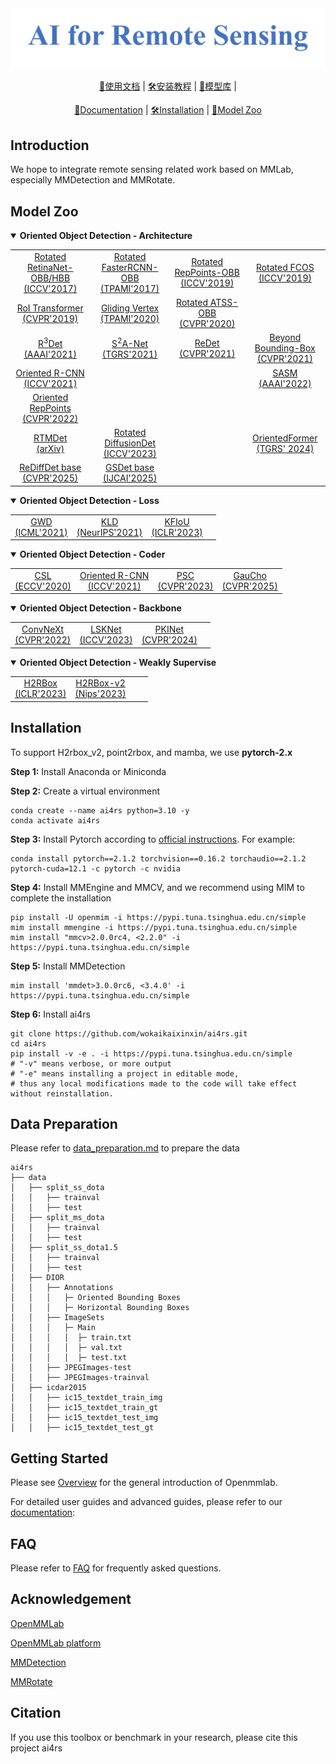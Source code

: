 <div align="center">
  <img src="resources/ai4rs-logo.png" width="800"/>
</div>



<div align="center">

[📘使用文档](https://mmrotate.readthedocs.io/zh_CN/1.x/) &#124;
[🛠️安装教程](https://mmrotate.readthedocs.io/zh_CN/1.x/get_started.html) &#124;
[👀模型库](https://mmrotate.readthedocs.io/zh_CN/1.x/model_zoo.html) &#124;


[📘Documentation](https://mmrotate.readthedocs.io/en/1.x/) &#124;
[🛠️Installation](https://mmrotate.readthedocs.io/en/1.x/get_started.html) &#124;
[👀Model Zoo](https://mmrotate.readthedocs.io/en/1.x/model_zoo.html) 

</div>




## Introduction


<!--希望在MMLab基础上，特别是MMDetection、MMRotate的基础上集成遥感相关的工作。-->
We hope to integrate remote sensing related work based on MMLab, especially MMDetection and MMRotate.


## Model Zoo

<details open>
<summary><b>Oriented Object Detection - Architecture </b></summary>

|     |     |     |     |
| :---: | :---: | :---: | :---: |
| [Rotated RetinaNet-OBB/HBB<br>(ICCV'2017)](configs/rotated_retinanet/README.md) | [Rotated FasterRCNN-OBB<br>(TPAMI'2017)](configs/rotated_faster_rcnn/README.md) | [Rotated RepPoints-OBB<br>(ICCV'2019)](configs/rotated_reppoints/README.md) | [Rotated FCOS<br>(ICCV'2019)](configs/rotated_fcos/README.md) |
| [RoI Transformer<br>(CVPR'2019)](configs/roi_trans/README.md) | [Gliding Vertex<br>(TPAMI'2020)](configs/gliding_vertex/README.md) | [Rotated ATSS-OBB<br>(CVPR'2020)](configs/rotated_atss/README.md) |  |
| [R<sup>3</sup>Det<br>(AAAI'2021)](configs/r3det/README.md) | [S<sup>2</sup>A-Net<br>(TGRS'2021)](configs/s2anet/README.md) | [ReDet<br>(CVPR'2021)](configs/redet/README.md) | [Beyond Bounding-Box<br>(CVPR'2021)](configs/cfa/README.md) |
| [Oriented R-CNN<br>(ICCV'2021)](configs/oriented_rcnn/README.md) |  |  | [SASM<br>(AAAI'2022)](configs/sasm_reppoints/README.md) |
| [Oriented RepPoints<br>(CVPR'2022)](configs/oriented_reppoints/README.md) |  |  |  |
| [RTMDet<br>(arXiv)](configs/rotated_rtmdet/README.md) | [Rotated DiffusionDet<br>(ICCV'2023)](./projects/rotated_DiffusionDet/README.md) |  | [OrientedFormer<br>(TGRS' 2024)](projects/OrientedFormer/README.md)|
|[ReDiffDet base<br>(CVPR'2025)](./projects/GSDet_baseline/README_ReDiffDet_baseline.md)|[GSDet base<br>(IJCAI'2025)](./projects/GSDet_baseline/README_GSDet_baseline.md)|||

</details>


<details open>
<summary><b>Oriented Object Detection - Loss</b></summary>

|     |     |     |     |
| :---: | :---: | :---: | :---: |
| [GWD<br>(ICML'2021)](configs/gwd/README.md) | [KLD<br>(NeurIPS'2021)](configs/kld/README.md) | [KFIoU<br>(ICLR'2023)](configs/kfiou/README.md) | |
</details>

<details open>
<summary><b>Oriented Object Detection - Coder</b></summary>

|     |     |     |     |
| :---: | :---: | :---: | :---: |
| [CSL<br>(ECCV'2020)](configs/csl/README.md) | [Oriented R-CNN<br>(ICCV'2021)](configs/oriented_rcnn/README.md) | [PSC<br>(CVPR'2023)](configs/psc/README.md) | [GauCho<br>(CVPR'2025)](projects/GauCho/README.md) |
</details>


<details open>
<summary><b>Oriented Object Detection - Backbone</b></summary>

|     |     |     |     |
| :---: | :---: | :---: | :---: |
| [ConvNeXt<br>(CVPR'2022)](./configs/convnext/README.md)| [LSKNet<br>(ICCV'2023)](projects/LSKNet/README.md)     |   [PKINet<br>(CVPR'2024)](./projects/PKINet/README.md)  |     |
</details>


<details open>
<summary><b>Oriented Object Detection - Weakly Supervise</b></summary>

|     |     |     |     |
| :---: | :---: | :---: | :---: |
| [H2RBox<br>(ICLR'2023)](configs/h2rbox/README.md) | [H2RBox-v2<br>(Nips'2023)](configs/h2rbox_v2/README.md) |     |     |   
</details>



## Installation


<!--请参考[快速入门文档](https://mmrotate.readthedocs.io/zh_CN/1.x/get_started.html)进行安装。-->
<!--Please read the [GET STARTED](https://mmrotate.readthedocs.io/zh_CN/1.x/get_started.html) for installation.-->


To support H2rbox_v2, point2rbox, and mamba, we use **pytorch-2.x**


<!--**第一步：** 安装Anaconda 或 Miniconda-->

**Step 1:** Install Anaconda or Miniconda

<!--**第二步：** 创建一个虚拟环境并且切换至该虚拟环境中-->

**Step 2:** Create a virtual environment

```
conda create --name ai4rs python=3.10 -y
conda activate ai4rs
```

<!--**第三步：** 根据 [Pytorch的官方说明](https://pytorch.org/get-started/previous-versions/) 安装Pytorch, 例如：-->

**Step 3:** Install Pytorch according to [official instructions](https://pytorch.org/get-started/previous-versions/). For example:

```
conda install pytorch==2.1.2 torchvision==0.16.2 torchaudio==2.1.2 pytorch-cuda=12.1 -c pytorch -c nvidia
```

<!--**第四步：** 安装 MMEngine 和 MMCV, 并且我们建议使用 MIM 来完成安装-->

**Step 4:** Install MMEngine and MMCV, and we recommend using MIM to complete the installation


```
pip install -U openmim -i https://pypi.tuna.tsinghua.edu.cn/simple
mim install mmengine -i https://pypi.tuna.tsinghua.edu.cn/simple
mim install "mmcv>2.0.0rc4, <2.2.0" -i https://pypi.tuna.tsinghua.edu.cn/simple
```

<!--**第五步：** 安装 MMDetection-->

**Step 5:** Install MMDetection

```
mim install 'mmdet>3.0.0rc6, <3.4.0' -i https://pypi.tuna.tsinghua.edu.cn/simple
```

<!--**第六步：** 安装 ai4rs-->

**Step 6:** Install ai4rs

```
git clone https://github.com/wokaikaixinxin/ai4rs.git
cd ai4rs
pip install -v -e . -i https://pypi.tuna.tsinghua.edu.cn/simple
# "-v" means verbose, or more output
# "-e" means installing a project in editable mode,
# thus any local modifications made to the code will take effect without reinstallation.
```


## Data Preparation


<!--请参考 [data_preparation.md](tools/data/README.md) 进行数据集准备-->
Please refer to [data_preparation.md](tools/data/README.md) to prepare the data


```
ai4rs
├── data
│   ├── split_ss_dota
│   │   ├── trainval
│   │   ├── test
│   ├── split_ms_dota
│   │   ├── trainval
│   │   ├── test
│   ├── split_ss_dota1.5
│   │   ├── trainval
│   │   ├── test
│   ├── DIOR
│   │   ├── Annotations
│   │   │   ├─ Oriented Bounding Boxes
│   │   │   ├─ Horizontal Bounding Boxes
│   │   ├── ImageSets
│   │   │   ├─ Main
│   │   │   │  ├─ train.txt
│   │   │   │  ├─ val.txt
│   │   │   │  ├─ test.txt
│   │   ├── JPEGImages-test
│   │   ├── JPEGImages-trainval
│   ├── icdar2015
│   │   ├── ic15_textdet_train_img
│   │   ├── ic15_textdet_train_gt
│   │   ├── ic15_textdet_test_img
│   │   ├── ic15_textdet_test_gt
```

## Getting Started

<!--请阅读[概述](https://mmrotate.readthedocs.io/zh_CN/1.x/get_started.html)对 Openmmlab 进行初步的了解。-->

Please see [Overview](https://mmrotate.readthedocs.io/en/1.x/overview.html) for the general introduction of Openmmlab.

<!--为了帮助用户更进一步了解 Openmmlab，我们准备了用户指南和进阶指南，请阅读我们的[文档](https://mmrotate.readthedocs.io/zh_CN/1.x/)：-->

For detailed user guides and advanced guides, please refer to our [documentation](https://mmrotate.readthedocs.io/en/1.x/):


## FAQ

<!--请参考 [FAQ](docs/en/notes/faq.md) 了解其他用户的常见问题。-->

Please refer to [FAQ](docs/en/notes/faq.md) for frequently asked questions.


## Acknowledgement

[OpenMMLab](https://openmmlab.com)

[OpenMMLab platform](https://platform.openmmlab.com)

[MMDetection](https://github.com/open-mmlab/mmdetection)

[MMRotate](https://github.com/open-mmlab/MMRotate)

## Citation

<!--如果你在研究中使用了本项目的代码或者性能基准，请参考如下 bibtex 引用 ai4rs-->

If you use this toolbox or benchmark in your research, please cite this project ai4rs

```bibtex

```




